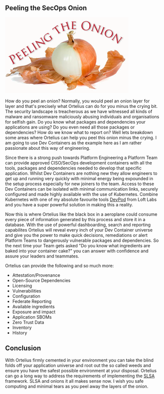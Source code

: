 ## Peeling the SecOps Onion

![peeling-the-onion](images/peeling-the-onion.png)

How do you peel an onion? Normally, you would peel an onion layer for layer and that's precisely what Ortelius can do for you minus the crying bit. The security landscape is treacherous as we have witnessed all kinds of malware and ransomware maliciously abusing individuals and organisations for selfish gain. Do you know what packages and dependencies your applications are using? Do you even need all those packages or dependencies? How do we know what to report on? Well lets breakdown some areas where Ortelius can help you peel this onion minus the crying. I am going to use Dev Containers as the example here as I am rather passionate about this way of engineering.

Since there is a strong push towards Platform Engineering a Platform Team can provide approved CISO/SecOps development containers with all the tools, packages and dependencies needed to develop that specific application. Whilst Dev Containers are nothing new they allow engineers to get up and running very quickly with minimal energy being expounded in the setup process especially for new joiners to the team. Access to these Dev Containers can be isolated with minimal communication links, securely configured and made highly available with the use of Kubernetes. Combine Kubernetes with one of my absolute favourite tools [DevPod](https://devpod.sh/) from Loft Labs and you have a super powerful solution in making this a reality.

Now this is where Ortelius like the black box in a aeroplane could consume every piece of information generated by this process and store it in a database. With the use of powerful dashboarding, search and reporting capabilites Ortelius will reveal every inch of your Dev Container universe and give you the power to make quick decisions, remediations or alert Platform Teams to dangerously vulnerable packages and dependencies. So the next time your Team gets asked "Do you know what ingredients are baked into your container cake?" you can answer with confidence and assure your leaders and teammates.

Ortelius can provide the following and so much more:
- Attestation/Provenance
- Open-Source Dependencies
- Licensing
- Vulnerabilities
- Configuration
- Federate Reporting
- Available ingredients
- Exposure and impact
- Application SBOMs
- Zero Trust Data
- Inventory
- History


## Conclusion
With Ortelius firmly cemented in your environment you can take the blind folds off your application universe and root out the so called weeds and ensure you have the safest possible environment at your disposal. Ortelius can go a long way to address the requirements of implementing the [SLSA](https://slsa.dev/) framework. SLSA and onions it all makes sense now. I wish you safe computing and minimal tears as you peel away the layers of the onion.
